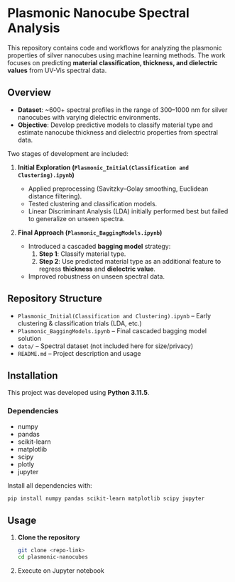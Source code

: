 # Plasmonic Nanocube Spectral Analysis  

This repository contains code and workflows for analyzing the plasmonic properties of silver nanocubes using machine learning methods. The work focuses on predicting **material classification, thickness, and dielectric values** from UV-Vis spectral data.  

## Overview  

- **Dataset**: ~600+ spectral profiles in the range of 300–1000 nm for silver nanocubes with varying dielectric environments.  
- **Objective**: Develop predictive models to classify material type and estimate nanocube thickness and dielectric properties from spectral data.  

Two stages of development are included:  

1. **Initial Exploration (`Plasmonic_Initial(Classification and Clustering).ipynb`)**  
   - Applied preprocessing (Savitzky–Golay smoothing, Euclidean distance filtering).  
   - Tested clustering and classification models.  
   - Linear Discriminant Analysis (LDA) initially performed best but failed to generalize on unseen spectra.  

2. **Final Approach (`Plasmonic_BaggingModels.ipynb`)**  
   - Introduced a cascaded **bagging model** strategy:  
     1. **Step 1**: Classify material type.  
     2. **Step 2**: Use predicted material type as an additional feature to regress **thickness** and **dielectric value**.  
   - Improved robustness on unseen spectral data.  

## Repository Structure  

- `Plasmonic_Initial(Classification and Clustering).ipynb` – Early clustering & classification trials (LDA, etc.)  
- `Plasmonic_BaggingModels.ipynb` – Final cascaded bagging model solution  
- `data/` – Spectral dataset (not included here for size/privacy)  
- `README.md` – Project description and usage  

## Installation  

This project was developed using **Python 3.11.5**.  

### Dependencies  

- numpy  
- pandas  
- scikit-learn  
- matplotlib  
- scipy
- plotly  
- jupyter  

Install all dependencies with:  

```bash
pip install numpy pandas scikit-learn matplotlib scipy jupyter
````

## Usage  

1. **Clone the repository**  
   ```bash
   git clone <repo-link>
   cd plasmonic-nanocubes
   ````
2. Execute on Jupyter notebook
